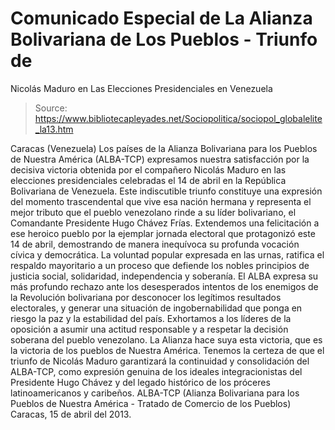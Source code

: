 # Comunicado Especial de La Alianza Bolivariana de Los Pueblos - Triunfo de 
Nicolás Maduro en Las Elecciones Presidenciales en Venezuela

> Source: https://www.bibliotecapleyades.net/Sociopolitica/sociopol_globalelite_la13.htm

Caracas (Venezuela)
Los países de la Alianza Bolivariana para los Pueblos de Nuestra América
(ALBA-TCP) expresamos nuestra satisfacción por la decisiva victoria
obtenida por el compañero Nicolás Maduro en las elecciones
presidenciales celebradas el 14 de abril en la República Bolivariana de
Venezuela.
Este indiscutible triunfo constituye una expresión del momento
trascendental que vive esa nación hermana y representa el mejor tributo
que el pueblo venezolano rinde a su líder bolivariano, el Comandante
Presidente Hugo Chávez Frías.
Extendemos una felicitación a ese heroico pueblo por la ejemplar jornada
electoral que protagonizó este 14 de abril, demostrando de manera
inequívoca su profunda vocación cívica y democrática.
La voluntad
popular expresada en las urnas, ratifica el respaldo mayoritario a un
proceso que defiende los nobles principios de justicia social,
solidaridad, independencia y soberanía.
El ALBA expresa su más profundo rechazo ante
los desesperados intentos
de los enemigos de la Revolución bolivariana por desconocer los
legítimos resultados electorales, y generar una situación de
ingobernabilidad que ponga en riesgo la paz y la estabilidad del país.
Exhortamos a los líderes de la oposición a asumir una actitud
responsable y a respetar la decisión soberana del pueblo venezolano.
La Alianza hace suya esta victoria, que es la victoria de los pueblos de
Nuestra América.
Tenemos la certeza de que el triunfo de Nicolás Maduro
garantizará la continuidad y consolidación del ALBA-TCP, como expresión
genuina de los ideales integracionistas del Presidente Hugo Chávez y del
legado histórico de los próceres latinoamericanos y caribeños.
ALBA-TCP
(Alianza Bolivariana para los Pueblos de Nuestra América - Tratado de
Comercio de los Pueblos)
Caracas, 15 de abril del 2013.
